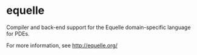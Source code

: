 equelle
=======

Compiler and back-end support for the Equelle domain-specific language for PDEs.

For more information, see http://equelle.org/
